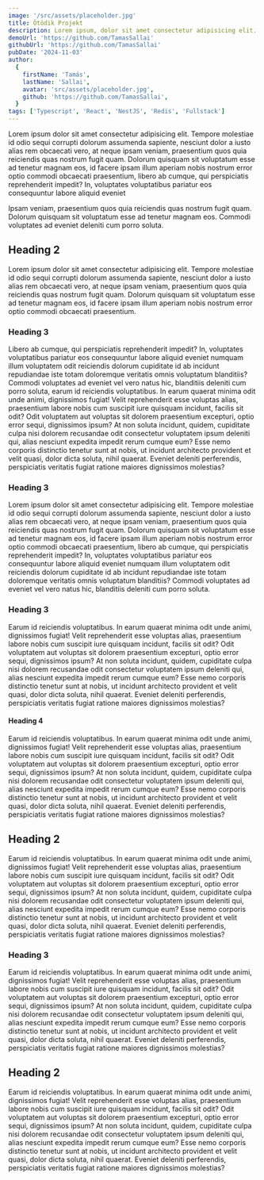 ```yaml
---
image: '/src/assets/placeholder.jpg'
title: Ötödik Projekt
description: Lorem ipsum, dolor sit amet consectetur adipisicing elit. Iusto soluta distinctio et voluptas ipsum tempora est amet, nisi reprehenderit.
demoUrl: 'https://github.com/TamasSallai'
githubUrl: 'https://github.com/TamasSallai'
pubDate: '2024-11-03'
author:
  {
    firstName: 'Tamás',
    lastName: 'Sallai',
    avatar: 'src/assets/placeholder.jpg',
    github: 'https://github.com/TamasSallai',
  }
tags: ['Typescript', 'React', 'NestJS', 'Redis', 'Fullstack']
---
```


Lorem ipsum dolor sit amet consectetur adipisicing elit. Tempore molestiae id odio sequi corrupti dolorum assumenda sapiente, nesciunt dolor a iusto alias rem obcaecati vero, at neque ipsam veniam, praesentium quos quia reiciendis quas nostrum fugit quam. Dolorum quisquam sit voluptatum esse ad tenetur magnam eos, id facere ipsam illum aperiam nobis nostrum error optio commodi obcaecati praesentium, libero ab cumque, qui perspiciatis reprehenderit impedit? In, voluptates voluptatibus pariatur eos consequuntur labore aliquid eveniet

Ipsam veniam, praesentium quos quia reiciendis quas nostrum fugit quam. Dolorum quisquam sit voluptatum esse ad tenetur magnam eos. Commodi voluptates ad eveniet deleniti cum porro soluta.

## Heading 2

Lorem ipsum dolor sit amet consectetur adipisicing elit. Tempore molestiae id odio sequi corrupti dolorum assumenda sapiente, nesciunt dolor a iusto alias rem obcaecati vero, at neque ipsam veniam, praesentium quos quia reiciendis quas nostrum fugit quam. Dolorum quisquam sit voluptatum esse ad tenetur magnam eos, id facere ipsam illum aperiam nobis nostrum error optio commodi obcaecati praesentium.

### Heading 3

Libero ab cumque, qui perspiciatis reprehenderit impedit? In, voluptates voluptatibus pariatur eos consequuntur labore aliquid eveniet numquam illum voluptatem odit reiciendis dolorum cupiditate id ab incidunt repudiandae iste totam doloremque veritatis omnis voluptatum blanditiis? Commodi voluptates ad eveniet vel vero natus hic, blanditiis deleniti cum porro soluta, earum id reiciendis voluptatibus. In earum quaerat minima odit unde animi, dignissimos fugiat! Velit reprehenderit esse voluptas alias, praesentium labore nobis cum suscipit iure quisquam incidunt, facilis sit odit? Odit voluptatem aut voluptas sit dolorem praesentium excepturi, optio error sequi, dignissimos ipsum? At non soluta incidunt, quidem, cupiditate culpa nisi dolorem recusandae odit consectetur voluptatem ipsum deleniti qui, alias nesciunt expedita impedit rerum cumque eum? Esse nemo corporis distinctio tenetur sunt at nobis, ut incidunt architecto provident et velit quasi, dolor dicta soluta, nihil quaerat. Eveniet deleniti perferendis, perspiciatis veritatis fugiat ratione maiores dignissimos molestias?

### Heading 3

Lorem ipsum dolor sit amet consectetur adipisicing elit. Tempore molestiae id odio sequi corrupti dolorum assumenda sapiente, nesciunt dolor a iusto alias rem obcaecati vero, at neque ipsam veniam, praesentium quos quia reiciendis quas nostrum fugit quam. Dolorum quisquam sit voluptatum esse ad tenetur magnam eos, id facere ipsam illum aperiam nobis nostrum error optio commodi obcaecati praesentium, libero ab cumque, qui perspiciatis reprehenderit impedit? In, voluptates voluptatibus pariatur eos consequuntur labore aliquid eveniet numquam illum voluptatem odit reiciendis dolorum cupiditate id ab incidunt repudiandae iste totam doloremque veritatis omnis voluptatum blanditiis? Commodi voluptates ad eveniet vel vero natus hic, blanditiis deleniti cum porro soluta.

### Heading 3

Earum id reiciendis voluptatibus. In earum quaerat minima odit unde animi, dignissimos fugiat! Velit reprehenderit esse voluptas alias, praesentium labore nobis cum suscipit iure quisquam incidunt, facilis sit odit? Odit voluptatem aut voluptas sit dolorem praesentium excepturi, optio error sequi, dignissimos ipsum? At non soluta incidunt, quidem, cupiditate culpa nisi dolorem recusandae odit consectetur voluptatem ipsum deleniti qui, alias nesciunt expedita impedit rerum cumque eum? Esse nemo corporis distinctio tenetur sunt at nobis, ut incidunt architecto provident et velit quasi, dolor dicta soluta, nihil quaerat. Eveniet deleniti perferendis, perspiciatis veritatis fugiat ratione maiores dignissimos molestias?

#### Heading 4

Earum id reiciendis voluptatibus. In earum quaerat minima odit unde animi, dignissimos fugiat! Velit reprehenderit esse voluptas alias, praesentium labore nobis cum suscipit iure quisquam incidunt, facilis sit odit? Odit voluptatem aut voluptas sit dolorem praesentium excepturi, optio error sequi, dignissimos ipsum? At non soluta incidunt, quidem, cupiditate culpa nisi dolorem recusandae odit consectetur voluptatem ipsum deleniti qui, alias nesciunt expedita impedit rerum cumque eum? Esse nemo corporis distinctio tenetur sunt at nobis, ut incidunt architecto provident et velit quasi, dolor dicta soluta, nihil quaerat. Eveniet deleniti perferendis, perspiciatis veritatis fugiat ratione maiores dignissimos molestias?

## Heading 2

Earum id reiciendis voluptatibus. In earum quaerat minima odit unde animi, dignissimos fugiat! Velit reprehenderit esse voluptas alias, praesentium labore nobis cum suscipit iure quisquam incidunt, facilis sit odit? Odit voluptatem aut voluptas sit dolorem praesentium excepturi, optio error sequi, dignissimos ipsum? At non soluta incidunt, quidem, cupiditate culpa nisi dolorem recusandae odit consectetur voluptatem ipsum deleniti qui, alias nesciunt expedita impedit rerum cumque eum? Esse nemo corporis distinctio tenetur sunt at nobis, ut incidunt architecto provident et velit quasi, dolor dicta soluta, nihil quaerat. Eveniet deleniti perferendis, perspiciatis veritatis fugiat ratione maiores dignissimos molestias?

### Heading 3

Earum id reiciendis voluptatibus. In earum quaerat minima odit unde animi, dignissimos fugiat! Velit reprehenderit esse voluptas alias, praesentium labore nobis cum suscipit iure quisquam incidunt, facilis sit odit? Odit voluptatem aut voluptas sit dolorem praesentium excepturi, optio error sequi, dignissimos ipsum? At non soluta incidunt, quidem, cupiditate culpa nisi dolorem recusandae odit consectetur voluptatem ipsum deleniti qui, alias nesciunt expedita impedit rerum cumque eum? Esse nemo corporis distinctio tenetur sunt at nobis, ut incidunt architecto provident et velit quasi, dolor dicta soluta, nihil quaerat. Eveniet deleniti perferendis, perspiciatis veritatis fugiat ratione maiores dignissimos molestias?

## Heading 2

Earum id reiciendis voluptatibus. In earum quaerat minima odit unde animi, dignissimos fugiat! Velit reprehenderit esse voluptas alias, praesentium labore nobis cum suscipit iure quisquam incidunt, facilis sit odit? Odit voluptatem aut voluptas sit dolorem praesentium excepturi, optio error sequi, dignissimos ipsum? At non soluta incidunt, quidem, cupiditate culpa nisi dolorem recusandae odit consectetur voluptatem ipsum deleniti qui, alias nesciunt expedita impedit rerum cumque eum? Esse nemo corporis distinctio tenetur sunt at nobis, ut incidunt architecto provident et velit quasi, dolor dicta soluta, nihil quaerat. Eveniet deleniti perferendis, perspiciatis veritatis fugiat ratione maiores dignissimos molestias?
